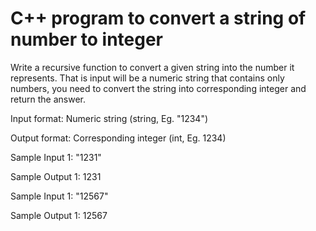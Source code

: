 # C++ program to convert a string of number to integer

Write a recursive function to convert a given string into the number it represents. That is input will be a numeric string that contains only numbers, you need to convert the string into corresponding integer and return the answer.

Input format: Numeric string (string, Eg. "1234")

Output format: Corresponding integer (int, Eg. 1234)

Sample Input 1: "1231"

Sample Output 1: 1231

Sample Input 1: "12567"

Sample Output 1: 12567
